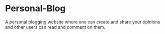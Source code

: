 # Personal-Blog

A personal blogging website where one can create and share your opinions and other users can read and comment on them.
